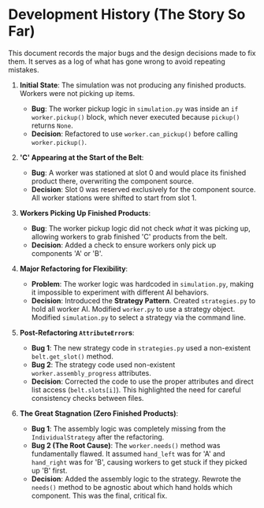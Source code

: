 # Development History (The Story So Far)

This document records the major bugs and the design decisions made to fix them. It serves as a log of what has gone wrong to avoid repeating mistakes.

1.  **Initial State**: The simulation was not producing any finished products. Workers were not picking up items.
    *   **Bug**: The worker pickup logic in `simulation.py` was inside an `if worker.pickup()` block, which never executed because `pickup()` returns `None`.
    *   **Decision**: Refactored to use `worker.can_pickup()` before calling `worker.pickup()`.

2.  **'C' Appearing at the Start of the Belt**:
    *   **Bug**: A worker was stationed at slot 0 and would place its finished product there, overwriting the component source.
    *   **Decision**: Slot 0 was reserved exclusively for the component source. All worker stations were shifted to start from slot 1.

3.  **Workers Picking Up Finished Products**:
    *   **Bug**: The worker pickup logic did not check *what* it was picking up, allowing workers to grab finished 'C' products from the belt.
    *   **Decision**: Added a check to ensure workers only pick up components 'A' or 'B'.

4.  **Major Refactoring for Flexibility**:
    *   **Problem**: The worker logic was hardcoded in `simulation.py`, making it impossible to experiment with different AI behaviors.
    *   **Decision**: Introduced the **Strategy Pattern**. Created `strategies.py` to hold all worker AI. Modified `worker.py` to use a strategy object. Modified `simulation.py` to select a strategy via the command line.

5.  **Post-Refactoring `AttributeError`s**:
    *   **Bug 1**: The new strategy code in `strategies.py` used a non-existent `belt.get_slot()` method.
    *   **Bug 2**: The strategy code used non-existent `worker.assembly_progress` attributes.
    *   **Decision**: Corrected the code to use the proper attributes and direct list access (`belt.slots[i]`). This highlighted the need for careful consistency checks between files.

6.  **The Great Stagnation (Zero Finished Products)**:
    *   **Bug 1**: The assembly logic was completely missing from the `IndividualStrategy` after the refactoring.
    *   **Bug 2 (The Root Cause)**: The `worker.needs()` method was fundamentally flawed. It assumed `hand_left` was for 'A' and `hand_right` was for 'B', causing workers to get stuck if they picked up 'B' first.
    *   **Decision**: Added the assembly logic to the strategy. Rewrote the `needs()` method to be agnostic about which hand holds which component. This was the final, critical fix.
